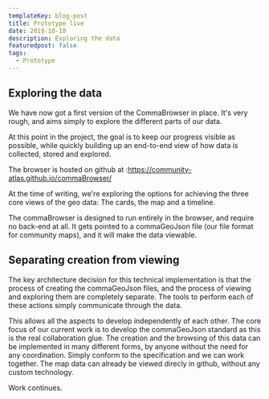 ```yaml
---
templateKey: blog-post
title: Prototype live
date: 2019-10-10
description: Exploring the data
featuredpost: false
tags: 
  - Prototype
---
```

## Exploring the data 

We have now got a first version of the CommaBrowser in place. It's very rough, and aims simply to explore the different parts of our data. 

At this point in the project, the goal is to keep our progress visible as possible, while quickly building up an end-to-end view of how data is collected, stored and explored. 

The browser is hosted on github at :https://community-atlas.github.io/commaBrowser/

At the time of writing, we're exploring the options for achieving the three core views of the geo data: The cards, the map and a timeline. 

The commaBrowser is designed to run entirely in the browser, and require no back-end at all. It gets pointed to a commaGeoJson file (our file format for community maps), and it will make the data viewable. 

## Separating creation from viewing

The key architecture decision for this technical implementation is that the process of creating the commaGeoJson files, and the process of viewing and exploring them are completely separate. The tools to perform each of these actions simply communicate through the data. 

This allows all the aspects to develop independently of each other. The core focus of our current work is to develop the commaGeoJson standard as this is the real collaboration glue. The creation and the browsing of this data can be implemented in many different forms, by anyone without the need for any coordination. Simply conform to the specification and we can work together. The map data can already be viewed direcly in github, without any custom technology. 

Work continues. 



